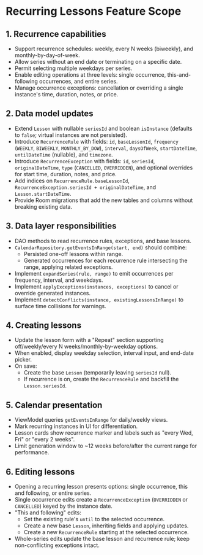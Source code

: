 # Recurring Lessons Feature Scope

## 1. Recurrence capabilities
- Support recurrence schedules: weekly, every N weeks (biweekly), and monthly-by-day-of-week.
- Allow series without an end date or terminating on a specific date.
- Permit selecting multiple weekdays per series.
- Enable editing operations at three levels: single occurrence, this-and-following occurrences, and entire series.
- Manage occurrence exceptions: cancellation or overriding a single instance's time, duration, notes, or price.

## 2. Data model updates
- Extend `Lesson` with nullable `seriesId` and boolean `isInstance` (defaults to `false`; virtual instances are not persisted).
- Introduce `RecurrenceRule` with fields: `id`, `baseLessonId`, `frequency` (`WEEKLY`, `BIWEEKLY`, `MONTHLY_BY_DOW`), `interval`, `daysOfWeek`, `startDateTime`, `untilDateTime` (nullable), and `timezone`.
- Introduce `RecurrenceException` with fields: `id`, `seriesId`, `originalDateTime`, `type` (`CANCELLED`, `OVERRIDDEN`), and optional overrides for start time, duration, notes, and price.
- Add indices on `RecurrenceRule.baseLessonId`, `RecurrenceException.seriesId + originalDateTime`, and `Lesson.startDateTime`.
- Provide Room migrations that add the new tables and columns without breaking existing data.

## 3. Data layer responsibilities
- DAO methods to read recurrence rules, exceptions, and base lessons.
- `CalendarRepository.getEventsInRange(start, end)` should combine:
  - Persisted one-off lessons within range.
  - Generated occurrences for each recurrence rule intersecting the range, applying related exceptions.
- Implement `expandSeries(rule, range)` to emit occurrences per frequency, interval, and weekdays.
- Implement `applyExceptions(instances, exceptions)` to cancel or override generated instances.
- Implement `detectConflicts(instance, existingLessonsInRange)` to surface time collisions for warnings.

## 4. Creating lessons
- Update the lesson form with a "Repeat" section supporting off/weekly/every N weeks/monthly-by-weekday options.
- When enabled, display weekday selection, interval input, and end-date picker.
- On save:
  - Create the base `Lesson` (temporarily leaving `seriesId` null).
  - If recurrence is on, create the `RecurrenceRule` and backfill the `Lesson.seriesId`.

## 5. Calendar presentation
- ViewModel queries `getEventsInRange` for daily/weekly views.
- Mark recurring instances in UI for differentiation.
- Lesson cards show recurrence marker and labels such as "every Wed, Fri" or "every 2 weeks".
- Limit generation window to ~12 weeks before/after the current range for performance.

## 6. Editing lessons
- Opening a recurring lesson presents options: single occurrence, this and following, or entire series.
- Single occurrence edits create a `RecurrenceException` (`OVERRIDDEN` or `CANCELLED`) keyed by the instance date.
- "This and following" edits:
  - Set the existing rule's `until` to the selected occurrence.
  - Create a new base `Lesson`, inheriting fields and applying updates.
  - Create a new `RecurrenceRule` starting at the selected occurrence.
- Whole-series edits update the base lesson and recurrence rule; keep non-conflicting exceptions intact.
